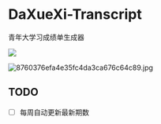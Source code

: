 # DaXueXi-Transcript
青年大学习成绩单生成器

![](https://www.lofter.com/genBitmaxImage?url=https://dxx.nyac.at)

![8760376efa4e35fc4da3ca676c64c89.jpg](https://i.loli.net/2021/03/23/VbiB1Clz5aOkrZR.jpg)

## TODO
- [ ] 每周自动更新最新期数
